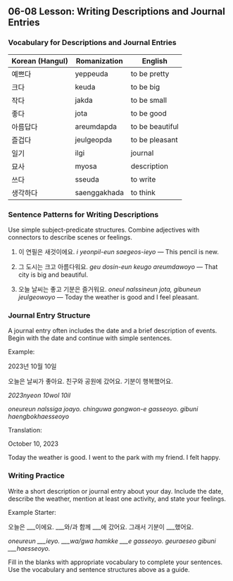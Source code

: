 ## 06-08 Lesson: Writing Descriptions and Journal Entries

### Vocabulary for Descriptions and Journal Entries

| Korean (Hangul) | Romanization   | English         |
|-----------------|----------------|-----------------|
| 예쁘다          | yeppeuda       | to be pretty    |
| 크다           | keuda          | to be big       |
| 작다           | jakda          | to be small     |
| 좋다           | jota           | to be good      |
| 아름답다       | areumdapda     | to be beautiful |
| 즐겁다         | jeulgeopda     | to be pleasant  |
| 일기           | ilgi           | journal         |
| 묘사           | myosa          | description     |
| 쓰다           | sseuda         | to write        |
| 생각하다       | saenggakhada   | to think        |

### Sentence Patterns for Writing Descriptions

Use simple subject-predicate structures. Combine adjectives with connectors to describe scenes or feelings.

1. 이 연필은 새것이에요.
   *i yeonpil-eun saegeos-ieyo* — This pencil is new.

2. 그 도시는 크고 아름다워요.
   *geu dosin-eun keugo areumdawoyo* — That city is big and beautiful.

3. 오늘 날씨는 좋고 기분은 즐거워요.
   *oneul nalssineun jota, gibuneun jeulgeowoyo* — Today the weather is good and I feel pleasant.

### Journal Entry Structure

A journal entry often includes the date and a brief description of events. Begin with the date and continue with simple sentences.

Example:

2023년 10월 10일

오늘은 날씨가 좋아요. 친구와 공원에 갔어요. 기분이 행복했어요.

*2023nyeon 10wol 10il*

*oneureun nalssiga joayo. chinguwa gongwon-e gasseoyo. gibuni haengbokhaesseoyo*

Translation:

October 10, 2023

Today the weather is good. I went to the park with my friend. I felt happy.

### Writing Practice

Write a short description or journal entry about your day. Include the date, describe the weather, mention at least one activity, and state your feelings.

Example Starter:

오늘은 ___이에요. ___와/과 함께 ___에 갔어요. 그래서 기분이 ___했어요.

*oneureun ___ieyo. ___wa/gwa hamkke ___e gasseoyo. geuraeseo gibuni ___haesseoyo.*

Fill in the blanks with appropriate vocabulary to complete your sentences. Use the vocabulary and sentence structures above as a guide.
